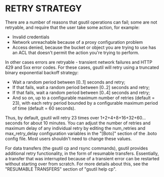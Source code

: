 # RETRY STRATEGY
  There are a number of reasons that gsutil operations can fail; some are not
  retryable, and require that the user take some action, for example:

  - Invalid credentials
  - Network unreachable because of a proxy configuration problem
  - Access denied, because the bucket or object you are trying to use has an
    ACL that doesn't permit the action you're trying to perform.

  In other cases errors are retryable - transient network failures and HTTP 429
  and 5xx error codes. For these cases, gsutil will retry using a truncated
  binary exponential backoff strategy:

  - Wait a random period between [0..1] seconds and retry;
  - If that fails, wait a random period between [0..2] seconds and retry;
  - If that fails, wait a random period between [0..4] seconds and retry;
  - And so on, up to a configurable maximum number of retries (default = 23),
  with each retry period bounded by a configurable maximum period of time
  (default = 60 seconds).

  Thus, by default, gsutil will retry 23 times over 1+2+4+8+16+32+60... seconds
  for about 10 minutes. You can adjust the number of retries and maximum delay
  of any individual retry by editing the num_retries and max_retry_delay
  configuration variables in the "[Boto]" section of the .boto config file.
  Most users shouldn't need to change these values.

  For data transfers (the gsutil cp and rsync commands), gsutil provides
  additional retry functionality, in the form of resumable transfers.
  Essentially, a transfer that was interrupted because of a transient error
  can be restarted without starting over from scratch. For more details
  about this, see the "RESUMABLE TRANSFERS" section of "gsutil help cp".